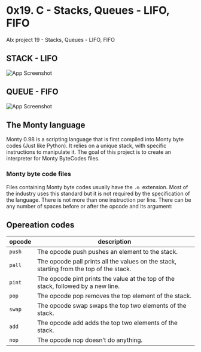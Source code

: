 
# 0x19. C - Stacks, Queues - LIFO, FIFO

Alx project 19 - Stacks, Queues - LIFO, FIFO


## STACK - LIFO

![App Screenshot](https://www.masaischool.com/blog/content/images/wordpress/2022/04/Last-in-first-out-1024x683.png)


## QUEUE - FIFO

![App Screenshot](https://www.researchgate.net/publication/361873108/figure/fig3/AS:1182492224688130@1658939524537/Schematic-diagram-of-the-queue-memory-operation-FIFO-principle-A-new-element-added-to.png)
## The Monty language
Monty 0.98 is a scripting language that is first compiled into Monty byte codes (Just like Python). It relies on a unique stack, with specific instructions to manipulate it. The goal of this project is to create an interpreter for Monty ByteCodes files.

### Monty byte code files

Files containing Monty byte codes usually have the `.m `extension. Most of the industry uses this standard but it is not required by the specification of the language. There is not more than one instruction per line. There can be any number of spaces before or after the opcode and its argument:
## Opereation codes
| opcode | description |
|----------|----------|
|   `push`| The opcode push pushes an element to the stack.| 
| `pall`| The opcode pall prints all the values on the stack, starting from the top of the stack.| 
|`pint` | The opcode pint prints the value at the top of the stack, followed by a new line.|
| `pop`| The opcode pop removes the top element of the stack.|
| `swap` | The opcode swap swaps the top two elements of the stack.|
| `add` | The opcode add adds the top two elements of the stack.|
|`nop` | The opcode nop doesn’t do anything.|
